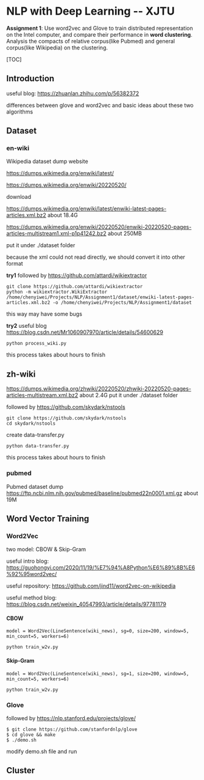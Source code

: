 # NLP with Deep Learning -- XJTU

**Assignment 1**: Use word2vec and Glove to train distributed representation on the Intel computer, and compare their performance in **word clustering**. Analysis the compacts of relative corpus(like Pubmed) and general corpus(like Wikipedia) on the clustering.

[TOC]

## Introduction 

useful blog: https://zhuanlan.zhihu.com/p/56382372

differences between glove and word2vec and basic ideas about these two algorithms

## Dataset

### en-wiki

Wikipedia dataset dump website  

https://dumps.wikimedia.org/enwiki/latest/

https://dumps.wikimedia.org/enwiki/20220520/

download

https://dumps.wikimedia.org/enwiki/latest/enwiki-latest-pages-articles.xml.bz2 about 18.4G

https://dumps.wikimedia.org/enwiki/20220520/enwiki-20220520-pages-articles-multistream1.xml-p1p41242.bz2 about 250MB

put it under ./dataset folder

because the xml could not read directly, we should convert it into other format

**try1** followed by https://github.com/attardi/wikiextractor

```
git clone https://github.com/attardi/wikiextractor
python -m wikiextractor.WikiExtractor /home/chenyiwei/Projects/NLP/Assignment1/dataset/enwiki-latest-pages-articles.xml.bz2 -o /home/chenyiwei/Projects/NLP/Assignment1/dataset
```

this way may have some bugs

**try2**  useful blog https://blog.csdn.net/Mr1060907970/article/details/54600629

```
python process_wiki.py
```

this process takes about hours to finish

## zh-wiki

https://dumps.wikimedia.org/zhwiki/20220520/zhwiki-20220520-pages-articles-multistream.xml.bz2 about 2.4G     put it under ./dataset folder

followed by https://github.com/skydark/nstools

```
git clone https://github.com/skydark/nstools
cd skydark/nstools
```

create data-transfer.py

```
python data-transfer.py
```

this process takes about hours to finish

### pubmed

Pubmed dataset dump https://ftp.ncbi.nlm.nih.gov/pubmed/baseline/pubmed22n0001.xml.gz about 19M



## Word Vector Training

### Word2Vec

two model: CBOW & Skip-Gram

useful intro blog: https://guohongyi.com/2020/11/19/%E7%94%A8Python%E6%89%8B%E6%92%95word2vec/

useful repository: https://github.com/jind11/word2vec-on-wikipedia

useful method blog: https://blog.csdn.net/weixin_40547993/article/details/97781179

#### CBOW

```
model = Word2Vec(LineSentence(wiki_news), sg=0, size=200, window=5, min_count=5, workers=6)
```

```
python train_w2v.py
```

#### Skip-Gram

```
model = Word2Vec(LineSentence(wiki_news), sg=1, size=200, window=5, min_count=5, workers=6)
```

```
python train_w2v.py
```

### Glove

followed by https://nlp.stanford.edu/projects/glove/

```
$ git clone https://github.com/stanfordnlp/glove
$ cd glove && make
$ ./demo.sh
```

modify demo.sh file and run

## Cluster

